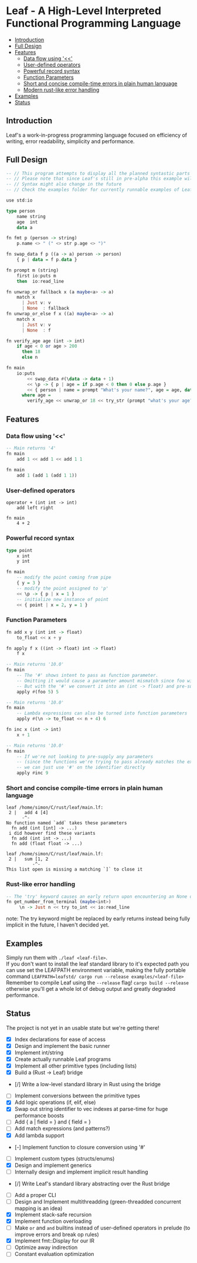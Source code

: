 # Leaf - A High-Level Interpreted Functional Programming Language

   * [Introduction](#introduction)
   * [Full Design](#full-design)
   * [Features](#features)
      * [Data flow using '&lt;&lt;'](#data-flow-using-)
      * [User-defined operators](#user-defined-operators)
      * [Powerful record syntax](#powerful-record-syntax)
      * [Function Parameters](#function-parameters)
      * [Short and concise compile-time errors in plain human language](#short-and-concise-compile-time-errors-in-plain-human-language)
      * [Modern rust-like error handling](#modern-rust-like-error-handling)
   * [Examples](#examples)
   * [Status](#status)


## Introduction
Leaf's a work-in-progress programming language focused on efficiency of writing, error readability, simplicity and performance.

## Full Design
```haskell
-- // This program attempts to display all the planned syntastic parts of the language
-- // Please note that since Leaf's still in pre-alpha this example will *NOT RUN*
-- // Syntax might also change in the future
-- // Check the examples folder for currently runnable examples of Leaf

use std:io

type person
    name string
    age  int
    data a

fn fmt p (person -> string)
    p.name <> " (" <> str p.age <> ")"

fn swap_data f p ((a -> a) person -> person)
    { p | data = f p.data }

fn prompt m (string)
    first io:puts m
    then  io:read_line

fn unwrap_or fallback x (a maybe<a> -> a)
    match x
      | Just v: v
      | None  : fallback
fn unwrap_or_else f x ((a) maybe<a> -> a)
    match x
      | Just v: v
      | None  : f

fn verify_age age (int -> int)
    if age < 0 or age > 200 
      then 18
      else n

fn main
    io:puts
        << swap_data #(\data -> data + 1)
        << \p -> { p | age = if p.age < 0 then 0 else p.age }
        << { person | name = prompt "What's your name?", age = age, data = 20 }
      where age = 
        verify_age << unwrap_or 18 << try_str (prompt "what's your age?")
```

## Features

### Data flow using '<<'
```haskell
-- Main returns '4'
fn main
    add 1 << add 1 << add 1 1
    
fn main
    add 1 (add 1 (add 1 1))
```

### User-defined operators
```
operator + (int int -> int)
    add left right

fn main
    4 + 2
```

### Powerful record syntax
```haskell
type point
    x int 
    y int

fn main
    -- modify the point coming from pipe
    { y = 3 }
    -- modify the point assigned to 'p'
    << \p -> { p | x = 1 }
    -- initialize new instance of point
    << { point | x = 2, y = 1 }
```

### Function Parameters
```haskell
fn add x y (int int -> float)
    to_float << x + y

fn apply f x ((int -> float) int -> float) 
    f x

-- Main returns '10.0'
fn main
    -- The '#' shows intent to pass as function parameter. 
    -- Omitting it would cause a parameter amount mismatch since foo will be given to few arguments
    -- But with the '#' we convert it into an (int -> float) and pre-supply one parameter
    apply #(foo 5) 5

-- Main returns '10.0'
fn main
    -- Lambda expressions can also be turned into function parameters
    apply #(\n -> to_float << n + 4) 6

fn inc x (int -> int)
    x + 1

-- Main returns '10.0'
fn main
    -- If we're not looking to pre-supply any parameters
    -- (since the functions we're trying to pass already matches the expected function parameter)
    -- we can just use '#' on the identifier directly
    apply #inc 9
```

### Short and concise compile-time errors in plain human language
```
leaf /home/simon/C/rust/leaf/main.lf:
 2 |   add 4 [4]
      -^-
No function named `add` takes these parameters
  fn add (int [int] -> ...)
 i did however find these variants
  fn add (int int -> ...)
  fn add (float float -> ...)
```
```
leaf /home/simon/C/rust/leaf/main.lf:
 2 |   sum [1, 2
          -^-
This list open is missing a matching `]` to close it
```

### Rust-like error handling
```haskell
-- The 'try' keyword causes an early return upon encountering an None or Err variant
fn get_number_from_terminal (maybe<int>)
     \n -> Just n << try to_int << io:read_line
```
note: The try keyword might be replaced by early returns instead being fully implicit in the future, I haven't decided yet.

## Examples

Simply run them with `./leaf <leaf-file>`. \
If you don't want to install the leaf standard library to it's expected path you can use set the LEAFPATH environment variable, making the fully portable command `LEAFPATH=leafstd/ cargo run --release examples/<leaf-file>` \
Remember to compile Leaf using the `--release` flag! `cargo build --release` otherwise you'll get a whole lot of debug output and greatly degraded performance. 

## Status

The project is not yet in an usable state but we're getting there! 

 - [x] Index declarations for ease of access
 - [x] Design and implement the basic runner
 - [x] Implement int/string
 - [x] Create actually runnable Leaf programs
 - [x] Implement all other primitive types (including lists)
 - [x] Build a (Rust -> Leaf) bridge
 - [/] Write a low-level standard library in Rust using the bridge
 - [ ] Implement conversions between the primitive types
 - [x] Add logic operations (if, elif, else)
 - [x] Swap out string identifier to vec indexes at parse-time for huge performance boosts
 - [ ] Add { a | field = } and { field = } 
 - [ ] Add match expressions (and patterns?)
 - [x] Add lambda support
 - [-] Implement function to closure conversion using '#'
 - [ ] Implement custom types (structs/enums)
 - [x] Design and implement generics
 - [ ] Internally design and implement implicit result handling
 - [/] Write Leaf's standard library abstracting over the Rust bridge
 - [ ] Add a proper CLI
 - [ ] Design and Implement multithreadding (green-threadded concurrent mapping is an idea)
 - [x] Implement stack-safe recursion
 - [x] Implement function overloading
 - [ ] Make `or` and `and` builtins instead of user-defined operators in prelude (to improve errors and break op rules)
 - [x] Implement fmt::Display for our IR
 - [ ] Optimize away indirection
 - [ ] Constant evaluation optimization
